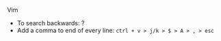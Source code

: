 Vim
- To search backwards: ?
- Add a comma to end of every line: `ctrl + v > j/k > $ > A > , > esc`
